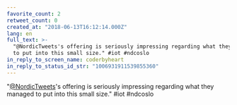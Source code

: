 ```yaml
---
favorite_count: 2
retweet_count: 0
created_at: "2018-06-13T16:12:14.000Z"
lang: en
full_text: >-
  "@NordicTweets's offering is seriously impressing regarding what they managed
  to put into this small size." #iot #ndcoslo
in_reply_to_screen_name: coderbyheart
in_reply_to_status_id_str: "1006931911539855360"
---
```


"[@NordicTweets](https://twitter.com/NordicTweets)'s offering is seriously
impressing regarding what they managed to put into this small size." #iot
#ndcoslo
